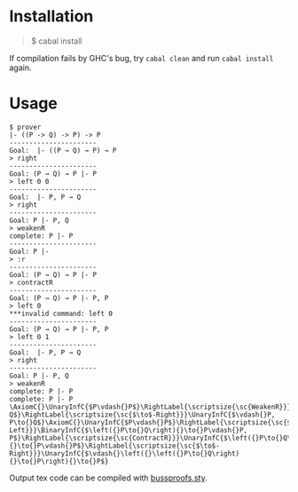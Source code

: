 # Installation
> $ cabal install

If compilation fails by GHC's bug, try `cabal clean` and run `cabal install` again.

# Usage
```
$ prover
|- ((P -> Q) -> P) -> P
----------------------
Goal:  |- ((P → Q) → P) → P
> right
----------------------
Goal: (P → Q) → P |- P
> left 0 0
----------------------
Goal:  |- P, P → Q
> right
----------------------
Goal: P |- P, Q
> weakenR
complete: P |- P
----------------------
Goal: P |- 
> :r
----------------------
Goal: (P → Q) → P |- P
> contractR
----------------------
Goal: (P → Q) → P |- P, P
> left 0 
***invalid command: left 0 
----------------------
Goal: (P → Q) → P |- P, P
> left 0 1
----------------------
Goal:  |- P, P → Q
> right
----------------------
Goal: P |- P, Q
> weakenR
complete: P |- P
complete: P |- P
\AxiomC{}\UnaryInfC{$P\vdash{}P$}\RightLabel{\scriptsize{\sc{WeakenR}}}\UnaryInfC{$P\vdash{}P, Q$}\RightLabel{\scriptsize{\sc{$\to$-Right}}}\UnaryInfC{$\vdash{}P, P\to{}Q$}\AxiomC{}\UnaryInfC{$P\vdash{}P$}\RightLabel{\scriptsize{\sc{$\to$-Left}}}\BinaryInfC{$\left({}P\to{}Q\right){}\to{}P\vdash{}P, P$}\RightLabel{\scriptsize{\sc{ContractR}}}\UnaryInfC{$\left({}P\to{}Q\right){}\to{}P\vdash{}P$}\RightLabel{\scriptsize{\sc{$\to$-Right}}}\UnaryInfC{$\vdash{}\left({}\left({}P\to{}Q\right){}\to{}P\right){}\to{}P$}
```

Output tex code can be compiled with [bussproofs.sty](http://www.math.ucsd.edu/~sbuss/ResearchWeb/bussproofs/index.html).
